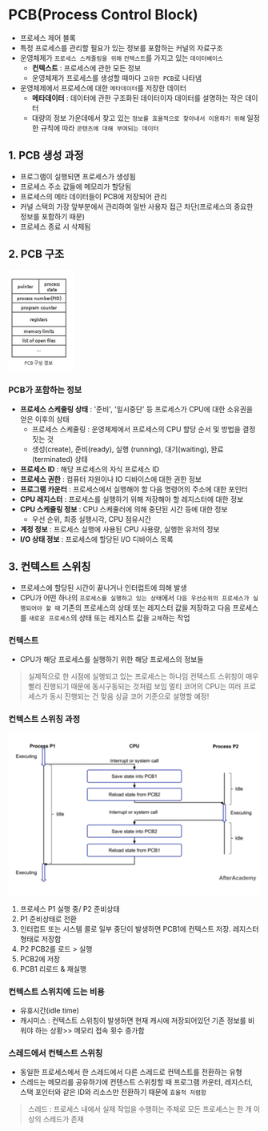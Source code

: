 # PCB(Process Control Block)

- 프로세스 제어 블록
- 특정 프로세스를 관리할 필요가 있는 정보를 포함하는 커널의 자료구조
- 운영체제가 `프로세스 스케줄링을 위해` `컨텍스트`를 가지고 있는 `데이터베이스`
  - **컨텍스트** : 프로세스에 관한 모든 정보
  - 운영체제가 프로세스를 생성할 때마다 `고유한 PCB`로 나타냄
- 운영체제에서 프로세스에 대한 `메타데이터`를 저장한 데이터
  - **메타데이터** : 데이터에 관한 구조화된 데이터이자 데이터를 설명하는 작은 데이터
  - 대량의 정보 가운데에서 찾고 있는 `정보를 효율적으로 찾아내서 이용하기 위해` 일정한 규칙에 따라 `콘텐츠에 대해 부여되는 데이터`

## 1. PCB 생성 과정

- 프로그램이 실행되면 프로세스가 생성됨
- 프로세스 주소 값들에 메모리가 할당됨
- 프로세스의 메타 데이터들이 PCB에 저장되어 관리
- 커널 스택의 가장 앞부분에서 관리하여 일반 사용자 접근 차단(프로세스의 중요한 정보를 포함하기 때문)
- 프로세스 종료 시 삭제됨

## 2. PCB 구조

![img](../../img/PCBStructure.png)

### PCB가 포함하는 정보

- **프로세스 스케줄링 상태** : '준비', '일시중단' 등 프로세스가 CPU에 대한 소유권을 얻은 이후의 상태
  - 프로세스 스케줄링 : 운영체제에서 프로세스의 CPU 할당 순서 및 방법을 결정짓는 것
  - 생성(create), 준비(ready), 실행    (running), 대기(waiting), 완료(terminated) 상태
- **프로세스  ID** : 해당 프로세스의 자식 프로세스 ID
- **프로세스 권한** : 컴퓨터 자원이나 IO 디바이스에 대한 권한 정보
- **프로그램 카운터** : 프로세스에서 실행해야 할 다음 명령어의 주소에 대한 포인터
- **CPU 레지스터** : 프로세스를 실행하기 위해 저장해야 할 레지스터에 대한 정보
- **CPU 스케줄링 정보** : CPU 스케줄러에 의해 중단된 시간 등에 대한 정보
  - 우선 순위, 최종 실행시각, CPU 점유시간
- **계정 정보** : 프로세스 실행에 사용된 CPU 사용량, 실행한 유저의 정보
- **I/O 상태 정보** : 프로세스에 할당된 I/O 디바이스 목록

## 3. 컨텍스트 스위칭

- 프로세스에 할당된 시간이 끝나거나 인터럽트에 의해 발생
- CPU가 어떤 하나의 `프로세스를 실행하고 있는 상태`에서 `다음 우선순위의 프로세스가 실행되어야 할 때` 기존의 프로세스의 상태 또는 레지스터 값을 저장하고 다음 프로세스를 `새로운 프로세스`의 상태 또는 레지스트 값을 `교체`하는 작업

### 컨텍스트

- CPU가 해당 프로세스를 실행하기 위한 해당 프로세스의 정보들

> 실제적으로 한 시점에 실행되고 있는 프로세스는 하나임
> 컨텍스트 스위칭이 매우 빨리 진행되기 때문에 동시구동되는 것처럼 보임
> 멀티 코어의 CPU는 여러 프로세스가 동시 진행되는 건 맞음
> 싱글 코어 기준으로 설명할 예정!

### 컨텍스트 스위칭 과정

![img](../../img/contextSwitch.png)

1. 프로세스 P1 실행 중/ P2 준비상태
2. P1 준비상태로 전환
3. 인터럽트 또는 시스템 콜로 일부 중단이 발생하면 PCB1에 컨텍스트 저장. 레지스터 형태로 저장함
4. P2 PCB2를 로드 > 실행
5. PCB2에 저장
6. PCB1 리로드 & 재실행

### 컨텍스트 스위치에 드는 비용

- 유휴시간(idle time)
- 캐시미스 : 컨텍스트 스위칭이 발생하면 현재 캐시에 저장되어있던 기존 정보를 비워야 하는 상황>> 메모리 접속 횟수 증가함

### 스레드에서 컨텍스트 스위칭

- 동일한 프로세스에서 한 스레드에서 다른 스레드로 컨텍스트를 전환하는 유형
- 스레드는 메모리를 공유하기에 컨텐스트 스위칭할 때 프로그램 카운터, 레지스터, 스택 포인터와 같은 ID와 리소스만 전환하기 때문에 `효율적 저렴함`

> 스레드 : 프로세스 내에서 실제 작업을 수행하는 주체로 모든 프로세스는 한 개 이상의 스레드가 존재